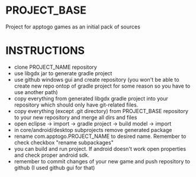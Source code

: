 # PROJECT_BASE
Project for apptogo games as an initial pack of sources

# INSTRUCTIONS
- clone PROJECT_NAME repository
- use libgdx jar to generate gradle project
- use github windows gui and create repository (you won't be able to create new repo ontop of gradle project for some reason so you have to use another path)
- copy everything from generated libgdx gradle project into your repository which should only have git-related files.
- copy everything (except .git directory) from PROJECT_BASE repository to your new repository and merge all dirs and files
- open eclipse -> import -> gradle project -> build model -> import
- in core/android/desktop subprojects remove generated package
- rename com.apptogo.PROJECT_NAME to desired name. Remember to check checkbox "rename subpackages"
- you can build and run project. If android doesn't work open properties and check proper android sdk.
- remember to commit changes of your new game and push repository to github (I used github gui for that)

